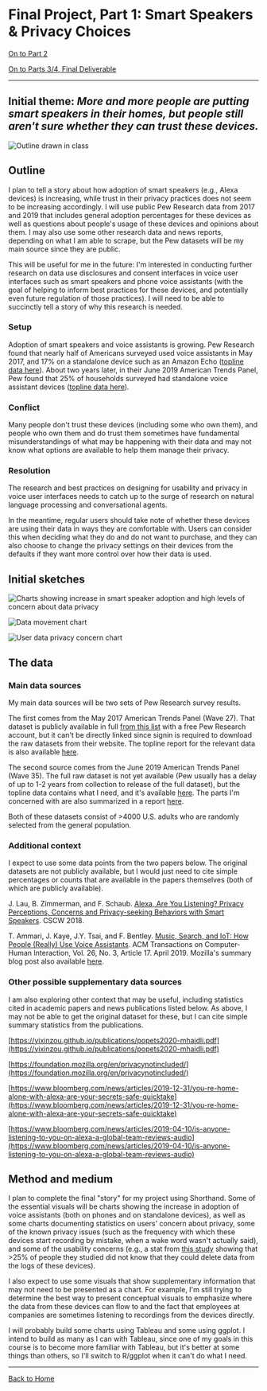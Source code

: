 # Final Project, Part 1: Smart Speakers & Privacy Choices

[On to Part 2](https://sarahpearman.github.io/data-stories/final-project-part2.html)

[On to Parts 3/4, Final Deliverable](https://sarahpearman.github.io/data-stories/final-project-main.html)

---

## Initial theme: *More and more people are putting smart speakers in their homes, but people still aren't sure whether they can trust these devices.*

![Outline drawn in class](https://raw.githubusercontent.com/sarahpearman/data-stories/master/sketches/story.jpg)

## Outline

I plan to tell a story about how adoption of smart speakers (e.g., Alexa devices) is increasing, while trust in their privacy practices does not seem to be increasing accordingly. I will use public Pew Research data from 2017 and 2019 that includes general adoption percentages for these devices as well as questions about people's usage of these devices and opinions about them. I may also use some other research data and news reports, depending on what I am able to scrape, but the Pew datasets will be my main source since they are public.

This will be useful for me in the future: I'm interested in conducting further research on data use disclosures and consent interfaces in voice user interfaces such as smart speakers and phone voice assistants (with the goal of helping to inform best practices for these devices, and potentially even future regulation of those practices). I will need to be able to succinctly tell a story of why this research is needed.

### Setup

Adoption of smart speakers and voice assistants is growing. Pew Research found that nearly half of Americans surveyed used voice assistants in May 2017, and 17% on a standalone device such as an Amazon Echo ([topline data here](https://www.pewresearch.org/wp-content/uploads/2017/12/voice-assistants-TOPLINE-and-METHODOLOGY-FINAL-COPY-EDITED.pdf)). About two years later, in their June 2019 American Trends Panel, Pew found that 25% of households surveyed had standalone voice assistant devices ([topline data here](https://www.pewresearch.org/wp-content/uploads/2019/11/FT_19.11.21_SmartSpeaker_methods-topline-final-11.21.pdf)).

### Conflict

Many people don't trust these devices (including some who own them), and people who own them and do trust them sometimes have fundamental misunderstandings of what may be happening with their data and may not know what options are available to help them manage their privacy.

### Resolution

The research and best practices on designing for usability and privacy in voice user interfaces needs to catch up to the surge of research on natural language processing and conversational agents. 

In the meantime, regular users should take note of whether these devices are using their data in ways they are comfortable with. Users can consider this when deciding what they do and do not want to purchase, and they can also choose to change the privacy settings on their devices from the defaults if they want more control over how their data is used.

## Initial sketches

![Charts showing increase in smart speaker adoption and high levels of concern about data privacy](https://raw.githubusercontent.com/sarahpearman/data-stories/master/sketches/pies.jpg)

![Data movement chart](https://raw.githubusercontent.com/sarahpearman/data-stories/master/sketches/data-movement.jpg)

![User data privacy concern chart](https://raw.githubusercontent.com/sarahpearman/data-stories/master/sketches/concern.jpg)


## The data

### Main data sources

My main data sources will be two sets of Pew Research survey results.

The first comes from the May 2017 American Trends Panel (Wave 27). That dataset is publicly available in full [from this list](https://www.pewresearch.org/internet/datasets/) with a free Pew Research account, but it can't be directly linked since signin is required to download the raw datasets from their website. The topline report for the relevant data is also available [here](https://www.pewresearch.org/wp-content/uploads/2017/12/voice-assistants-TOPLINE-and-METHODOLOGY-FINAL-COPY-EDITED.pdf).

The second source comes from the June 2019 American Trends Panel (Wave 35). The full raw dataset is not yet available (Pew usually has a delay of up to 1-2 years from collection to release of the full dataset), but the topline data contains what I need, and it's available [here](https://www.pewresearch.org/wp-content/uploads/2019/11/FT_19.11.21_SmartSpeaker_methods-topline-final-11.21.pdf). The parts I'm concerned with are also summarized in a report [here](https://www.pewresearch.org/fact-tank/2019/11/21/5-things-to-know-about-americans-and-their-smart-speakers/).

Both of these datasets consist of >4000 U.S. adults who are randomly selected from the general population.

### Additional context

I expect to use some data points from the two papers below. The original datasets are not publicly available, but I would just need to cite simple percentages or counts that are available in the papers themselves (both of which are publicly available).

J. Lau, B. Zimmerman, and F. Schaub. [Alexa, Are You Listening? Privacy Perceptions, Concerns and
Privacy-seeking Behaviors with Smart Speakers](https://www.key4biz.it/wp-content/uploads/2018/11/cscw102-lau-1.pdf). CSCW 2018.

T. Ammari, J. Kaye, J.Y. Tsai, and F. Bentley. [Music, Search, and IoT: How People (Really) Use Voice Assistants](http://web.mit.edu/bentley/www/papers/iot.pdf). ACM Transactions on Computer-Human Interaction, Vol. 26, No. 3, Article 17. April 2019. Mozilla's summary blog post also available [here](https://blog.mozilla.org/ux/2019/12/how-people-really-really-use-smart-speakers/).

### Other possible supplementary data sources

I am also exploring other context that may be useful, including statistics cited in academic papers and news publications listed below. As above, I may not be able to get the original dataset for these, but I can cite simple summary statistics from the publications.

[https://yixinzou.github.io/publications/popets2020-mhaidli.pdf](https://yixinzou.github.io/publications/popets2020-mhaidli.pdf)

[https://foundation.mozilla.org/en/privacynotincluded/](https://foundation.mozilla.org/en/privacynotincluded/)

[https://www.bloomberg.com/news/articles/2019-12-31/you-re-home-alone-with-alexa-are-your-secrets-safe-quicktake](https://www.bloomberg.com/news/articles/2019-12-31/you-re-home-alone-with-alexa-are-your-secrets-safe-quicktake)

[https://www.bloomberg.com/news/articles/2019-04-10/is-anyone-listening-to-you-on-alexa-a-global-team-reviews-audio](https://www.bloomberg.com/news/articles/2019-04-10/is-anyone-listening-to-you-on-alexa-a-global-team-reviews-audio)


## Method and medium

I plan to complete the final "story" for my project using Shorthand. Some of the essential visuals will be charts showing the increase in adoption of voice assistants (both on phones and on standalone devices), as well as some charts documenting statistics on users' concern about privacy, some of the known privacy issues (such as the frequency with which these devices start recording by mistake, when a wake word wasn't actually said), and some of the usability concerns (e.g., a stat from [this study](https://blog.mozilla.org/ux/2019/12/how-people-really-really-use-smart-speakers/) showing that >25% of people they studied did not know that they could delete data from the logs of these devices).

I also expect to use some visuals that show supplementary information that may not need to be presented as a chart. For example, I'm still trying to determine the best way to present conceptual visuals to emphasize where the data from these devices can flow to and the fact that employees at companies are sometimes listening to recordings from the devices directly.

I will probably build some charts using Tableau and some using ggplot. I intend to build as many as I can with Tableau, since one of my goals in this course is to become more familiar with Tableau, but it's better at some things than others, so I'll switch to R/ggplot when it can't do what I need.

---

[Back to Home](https://sarahpearman.github.io/data-stories/)
